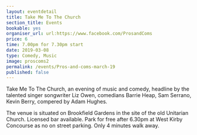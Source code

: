 ```yaml
---
layout: eventdetail
title: Take Me To The Church
section_title: Events
bookable: yes
organiser_url: url:https://www.facebook.com/ProsandComs
price: 6
time: 7.00pm for 7.30pm start
date: 2019-03-08
type: Comedy, Music
image: proscoms2
permalink: /events/Pros-and-coms-march-19
published: false
---
```

Take Me To The Church, an evening of music and comedy, headline by the talented singer songwriter Liz Owen, comedians Barrie Heap, Sam Serrano, Kevin Berry, compered by Adam Hughes.

The venue is situated on Brookfield Gardens in the site of the old Unitarian Church. Licensed bar available. Park for free after 6.30pm at West Kirby Concourse as no on street parking. Only 4 minutes walk away.
